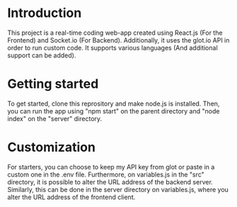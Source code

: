 # Introduction
This project is a real-time coding web-app created using React.js (For the Frontend) and Socket.io (For Backend). Additionally, it uses the glot.io API in order to run custom code. It supports various languages (And additional support can be added).

# Getting started
To get started, clone this reprository and make node.js is installed. Then, you can run the app using "npm start" on the parent directory and "node index" on the "server" directory.

# Customization
For starters, you can choose to keep my API key from glot or paste in a custom one in the .env file. Furthermore, on variables.js in the "src" directory, it is possible to alter the URL address of the backend server. Similarly, this can be done in the server directory on variables.js, where you alter the URL address of the frontend client.
